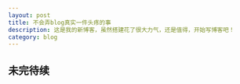 ```yaml
---
layout: post
title: 不会弄blog真实一件头疼的事
description: 这是我的新博客，虽然搭建花了很大力气，还是值得，开始写博客吧！
category: blog
---
```



## 未完待续


